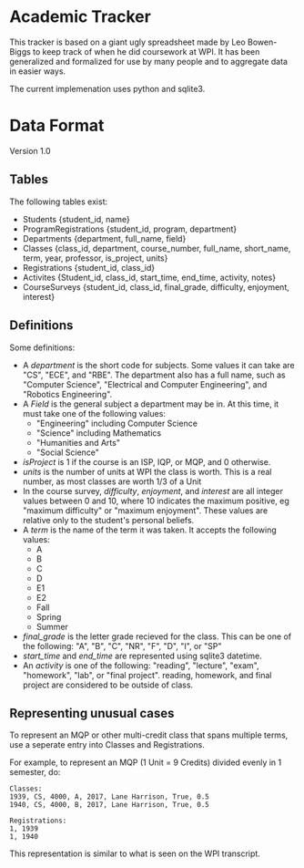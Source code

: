 Academic Tracker
================

This tracker is based on a giant ugly spreadsheet made by Leo Bowen-Biggs to keep track of when he did coursework at WPI.
It has been generalized and formalized for use by many people and to aggregate data in easier ways.

The current implemenation uses python and sqlite3. 

# Data Format
Version 1.0

## Tables
The following tables exist:

* Students {student_id, name}
* ProgramRegistrations {student_id, program, department}
* Departments {department, full_name, field}
* Classes {class_id, department, course_number, full_name, short_name, term, year, professor, is_project, units}
* Registrations {student_id, class_id}
* Activites {Student_id, class_id, start_time, end_time, activity, notes}
* CourseSurveys {student_id, class_id, final_grade, difficulty, enjoyment, interest}

## Definitions
Some definitions:

* A *department* is the short code for subjects. Some values it can take are "CS", "ECE", and "RBE". The department also has a full name, such as "Computer Science", "Electrical and Computer Engineering", and "Robotics Engineering". 
* A *Field* is the general subject a department may be in. At this time, it must take one of the following values:
  * "Engineering" including Computer Science
  * "Science" including Mathematics
  * "Humanities and Arts"
  * "Social Science"
* *isProject* is 1 if the course is an ISP, IQP, or MQP, and 0 otherwise.
* *units* is the number of units at WPI the class is worth. This is a real number, as most classes are worth 1/3 of a Unit
* In the course survey, *difficulty*, *enjoyment*, and *interest* are all integer values between 0 and 10, where 10 indicates the maximum positive, eg "maximum difficulty" or "maximum enjoyment". These values are relative only to the student's personal beliefs. 
* A *term* is the name of the term it was taken. It accepts the following values:
  * A
  * B
  * C
  * D
  * E1
  * E2
  * Fall
  * Spring
  * Summer
* *final_grade* is the letter grade recieved for the class. This can be one of the following: "A", "B", "C", "NR", "F", "D", "I", or "SP"
* *start_time* and *end_time* are represented using sqlite3 datetime. 
* An *activity* is one of the following: "reading", "lecture", "exam", "homework", "lab", or  "final project". reading, homework, and final project are considered to be outside of class.

## Representing unusual cases
To represent an MQP or other multi-credit class that spans multiple terms, use a seperate entry into Classes and Registrations. 

For example, to represent an MQP (1 Unit = 9 Credits) divided evenly in 1 semester, do:

```
Classes: 
1939, CS, 4000, A, 2017, Lane Harrison, True, 0.5
1940, CS, 4000, B, 2017, Lane Harrison, True, 0.5

Registrations:
1, 1939
1, 1940
```

This representation is similar to what is seen on the WPI transcript.
